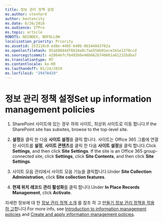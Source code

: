 ```yaml
---
title: 정보 관리 정책 설정
ms.author: stevhord
author: bentoncity
ms.date: 6/26/2018
ms.audience: ITPro
ms.topic: article
ROBOTS: NOINDEX, NOFOLLOW
localization_priority: Priority
ms.assetid: 253110c8-ed8e-4485-b40b-0b344843762a
ms.openlocfilehash: 05ab8844df6b34a9c7ae556b91ece341e1370ccd
ms.sourcegitcommit: e2864efcfb493b6e46b662b746661a61232bdba7
ms.translationtype: MT
ms.contentlocale: ko-KR
ms.lasthandoff: 01/24/2019
ms.locfileid: "29478419"
---
```

# <a name="set-up-information-management-policies"></a><span data-ttu-id="47a5a-102">정보 관리 정책 설정</span><span class="sxs-lookup"><span data-stu-id="47a5a-102">Set up information management policies</span></span>

1. <span data-ttu-id="47a5a-103">SharePoint 사이트에 있는 경우 하위 사이트, 최상위 사이트로 이동 합니다.</span><span class="sxs-lookup"><span data-stu-id="47a5a-103">If the SharePoint site has subsites, browse to the top-level site.</span></span>
    
2. <span data-ttu-id="47a5a-p101">**설정**을 클릭 한 다음 **사이트 설정**을 클릭 합니다. 사이트는 Office 365 그룹에 연결 된 사이트를 **설정**, **사이트 콘텐츠**를 클릭 한 다음 **사이트 설정**을 클릭 합니다.</span><span class="sxs-lookup"><span data-stu-id="47a5a-p101">Click **Settings**, and then click **Site Settings**. If the site is an Office 365 group-connected site, click **Settings**, click **Site Contents**, and then click **Site Settings**.</span></span>
    
3. <span data-ttu-id="47a5a-106">사이트 모음 관리에서 사이트 모음 기능을 클릭합니다.</span><span class="sxs-lookup"><span data-stu-id="47a5a-106">Under **Site Collection Administration**, click **Site collection features**.</span></span>
    
4. <span data-ttu-id="47a5a-107">**현재 위치 레코드 관리** **활성화**를 클릭 합니다.</span><span class="sxs-lookup"><span data-stu-id="47a5a-107">Under **In Place Records Management**, click **Activate**.</span></span>
    
<span data-ttu-id="47a5a-108">자세한 정보에 대 한 [정보 관리 정책 소개](https://go.microsoft.com/fwlink/?linkid=404239) 를 참조 하 고 [만들기 정보 관리 정책을 적용 하 고](https://go.microsoft.com/fwlink/?linkid=2003916)합니다.</span><span class="sxs-lookup"><span data-stu-id="47a5a-108">For more info, see [Introduction to information management policies](https://go.microsoft.com/fwlink/?linkid=404239) and [Create and apply information management policies](https://go.microsoft.com/fwlink/?linkid=2003916).</span></span>
  

